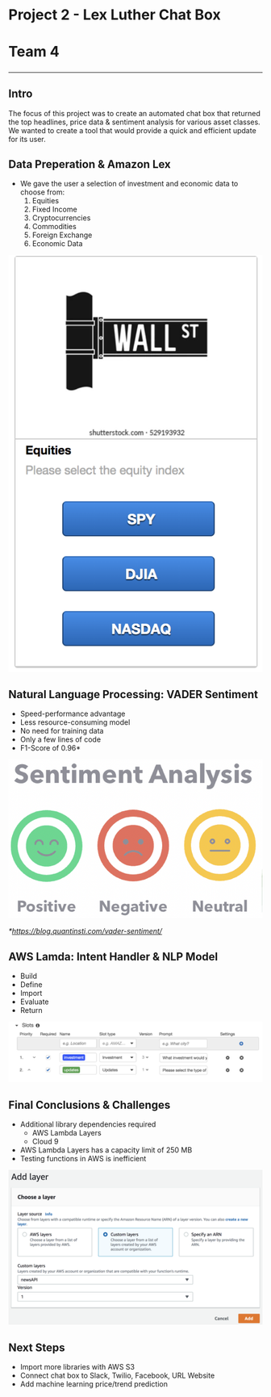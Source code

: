 # Project 2 - Lex Luther Chat Box

# Team 4
##### 
---

## Intro 
The focus of this project was to create an automated chat box that returned the top headlines, price data & sentiment analysis for various asset classes. We wanted to create a tool that would provide a quick and efficient update for its user. 



## Data Preperation & Amazon Lex
 * We gave the user a selection of investment and economic data to choose from:
    1. Equities
    2. Fixed Income
    3. Cryptocurrencies
    4. Commodities
    5. Foreign Exchange
    6. Economic Data

![InvestmentPrompt](images/InvestmentPrompt.png)

## Natural Language Processing: VADER Sentiment
* Speed-performance advantage
* Less resource-consuming model
* No need for training data
* Only a few lines of code
* F1-Score of 0.96* 

![SentimentAnalysis](images/SentimentAnalysis.png)

_*https://blog.quantinsti.com/vader-sentiment/_ 


## AWS Lamda: Intent Handler & NLP Model
* Build
* Define
* Import
* Evaluate
* Return

![Slots](images/Slots.png)


## Final Conclusions & Challenges

* Additional library dependencies required
    * AWS Lambda Layers 
    * Cloud 9
* AWS Lambda Layers has a capacity limit of  250 MB
* Testing functions in AWS is inefficient

![LambdaLayer](images/LambdaLayer.png)


## Next Steps
* Import more libraries with AWS S3 
* Connect chat box to Slack, Twilio, Facebook, URL Website
* Add machine learning price/trend prediction




